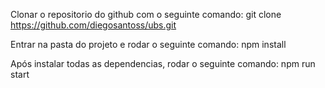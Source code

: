 Clonar o repositorio do github com o seguinte comando:
git clone https://github.com/diegosantoss/ubs.git

Entrar na pasta do projeto e rodar o seguinte comando:
npm install

Após instalar todas as dependencias, rodar o seguinte comando:
npm run start
